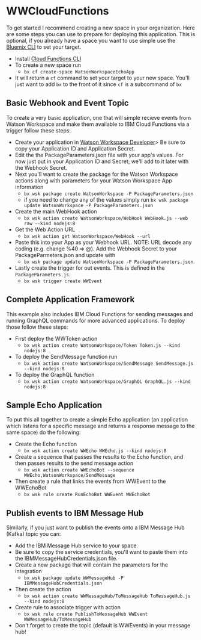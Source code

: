 # WWCloudFunctions

To get started I recommend creating a new space in your organization. Here are some steps you can use to prepare for deploying this application. This is optional, if you already have a space you want to use simple use the [Bluemix CLI](https://console.bluemix.net/docs/cli/reference/bluemix_cli/get_started.html#getting-started) to set your target.
- Install [Cloud Functions CLI](https://console.bluemix.net/openwhisk/learn/cli)
- To create a new space run
  - `bx cf create-space WatsonWorkspaceEchoApp`
- It will return a `cf` command to set your target to your new space. You'll just want to add `bx` to the front of it since `cf` is a subcommand of `bx`

## Basic Webhook and Event Topic
To create a very basic application, one that will simple recieve events from Watson Workspace and make them available to IBM Cloud Functions via a trigger follow these steps:
- Create your application in [Watson Workspace Developer](https://developer.watsonwork.ibm.com/apps)> Be sure to copy your Application ID and Application Secret.
- Edit the the PackageParameters.json file with your app's values. For now just put in your Application ID and Secret; we'll add to it later with the Webhook Secret.
- Next you'll want to create the package for the Watson Workspace actions along with parameters for your Watson Workspace App information
  - `bx wsk package create WatsonWorkspace -P PackageParameters.json`
  - if you need to change any of the values simply run `bx wsk package update WatsonWorkspace -P PackageParameters.json`
- Create the main WebHook action
  - `bx wsk action create WatsonWorkspace/WebHook WebHook.js --web raw --kind nodejs:8`
- Get the Web Action URL
  - `bx wsk action get WatsonWorkspace/WebHook --url`
- Paste this into your App as your Webhook URL. NOTE: URL decode any coding (e.g. change %40 => @). Add the Webhook Secret to your PackageParmeters.json and update with
  - `bx wsk package update WatsonWorkspace -P PackageParameters.json`.
- Lastly create the trigger for out events. This is defined in the `PackageParameters.js`.
  - `bx wsk trigger create WWEvent`

## Complete Application Framework
This example also includes IBM Cloud Functions for sending messages and running GraphQL commands for more advanced applications. To deploy those follow these steps:
- First deploy the WWToken action
  - `bx wsk action create WatsonWorkspace/Token Token.js --kind nodejs:8`
- To deploy the SendMessage function run
  - `bx wsk action create WatsonWorkspace/SendMessage SendMessage.js --kind nodejs:8`
- To deploy the GraphQL function
  - `bx wsk action create WatsonWorkspace/GraphQL GraphQL.js --kind nodejs:8`

## Sample Echo Application
To put this all together to create a simple Echo application (an application which listens for a specific message and returns a response message to the same space) do the following:
- Create the Echo function
  - `bx wsk action create WWEcho WWEcho.js --kind nodejs:8`
- Create a sequence that passes the results to the Echo function, and then passes results to the send message action
  - `bx wsk action create WWEchoBot --sequence WWEcho,WatsonWorkspace/SendMessage`
- Then create a rule that links the events from WWEvent to the WWEchoBot
  - `bx wsk rule create RunEchoBot WWEvent WWEchoBot`

## Publish events to IBM Message Hub
Similarly, if you just want to publish the events onto a IBM Message Hub (Kafka) topic you can:
- Add the IBM Message Hub service to your space.
- Be sure to copy the service credentials, you'll want to paste them into the IBMMessageHubCredentials.json file.
- Create a new package that will contain the parameters for the integration
  - `bx wsk package update WWMessageHub -P IBMMessageHubCredentials.json`
- Then create the action
  - `bx wsk action create WWMessageHub/ToMessageHub ToMessageHub.js --kind nodejs:8`
- Create rule to associate trigger with action
  - `bx wsk rule create PublishToMessageHub WWEvent WWMessageHub/ToMessageHub`
- Don't forget to create the topic (default is WWEvents) in your message hub!
